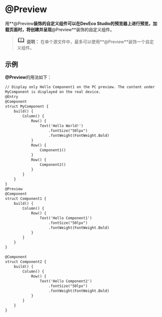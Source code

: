 # @Preview<a name="ZH-CN_TOPIC_0000001124516048"></a>

用**@Preview**装饰的自定义组件可以在DevEco Studio的预览器上进行预览，加载页面时，将创建并呈现**@Preview**装饰的自定义组件。

>![icon-note.gif](public_sys-resources/icon-note.gif) **说明：** 
>在单个源文件中，最多可以使用**@Preview**装饰一个自定义组件。

## 示例<a name="section2270154810523"></a>

**@Preview**的用法如下：

```
// Display only Hello Component1 on the PC preview. The content under MyComponent is displayed on the real device.
@Entry
@Component
struct MyComponent {
    build() {
        Column() {
            Row() {
                Text('Hello World!')
                    .fontSize("50lpx")
                    .fontWeight(FontWeight.Bold)
            }
            Row() {
                Component1()
            }
            Row() {
                Component2()
            }
        }
    }
}
@Preview
@Component
struct Component1 {
    build() {
        Column() {
            Row() {
                Text('Hello Component1')
                    .fontSize("50lpx")
                    .fontWeight(FontWeight.Bold)
            }
        }
    }
}

@Component
struct Component2 {
    build() {
        Column() {
            Row() {
                Text('Hello Component2')
                    .fontSize("50lpx")
                    .fontWeight(FontWeight.Bold)
            }
        }
    }
}
```

